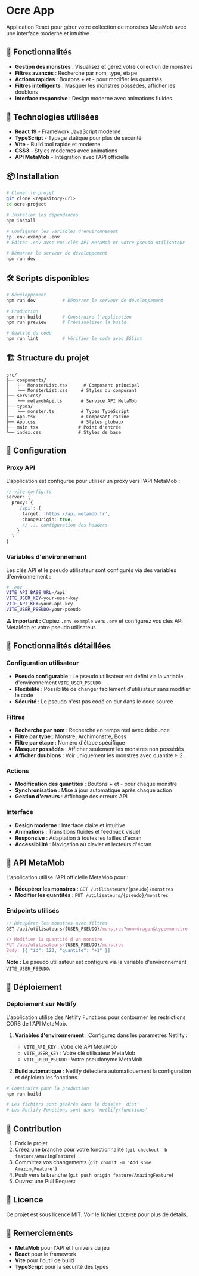 # Ocre App

Application React pour gérer votre collection de monstres MetaMob avec une interface moderne et intuitive.

## 🎯 Fonctionnalités

- **Gestion des monstres** : Visualisez et gérez votre collection de monstres
- **Filtres avancés** : Recherche par nom, type, étape
- **Actions rapides** : Boutons + et - pour modifier les quantités
- **Filtres intelligents** : Masquer les monstres possédés, afficher les doublons
- **Interface responsive** : Design moderne avec animations fluides

## 🚀 Technologies utilisées

- **React 19** - Framework JavaScript moderne
- **TypeScript** - Typage statique pour plus de sécurité
- **Vite** - Build tool rapide et moderne
- **CSS3** - Styles modernes avec animations
- **API MetaMob** - Intégration avec l'API officielle

## 📦 Installation

```bash
# Cloner le projet
git clone <repository-url>
cd ocre-project

# Installer les dépendances
npm install

# Configurer les variables d'environnement
cp .env.example .env
# Éditer .env avec vos clés API MetaMob et votre pseudo utilisateur

# Démarrer le serveur de développement
npm run dev
```

## 🛠️ Scripts disponibles

```bash
# Développement
npm run dev          # Démarrer le serveur de développement

# Production
npm run build        # Construire l'application
npm run preview      # Prévisualiser la build

# Qualité du code
npm run lint         # Vérifier le code avec ESLint
```

## 🏗️ Structure du projet

```
src/
├── components/
│   ├── MonsterList.tsx      # Composant principal
│   └── MonsterList.css     # Styles du composant
├── services/
│   └── metamobApi.ts       # Service API MetaMob
├── types/
│   └── monster.ts          # Types TypeScript
├── App.tsx                 # Composant racine
├── App.css                 # Styles globaux
├── main.tsx               # Point d'entrée
└── index.css              # Styles de base
```

## 🔧 Configuration

### Proxy API
L'application est configurée pour utiliser un proxy vers l'API MetaMob :

```typescript
// vite.config.ts
server: {
  proxy: {
    '/api': {
      target: 'https://api.metamob.fr',
      changeOrigin: true,
      // ... configuration des headers
    }
  }
}
```

### Variables d'environnement
Les clés API et le pseudo utilisateur sont configurés via des variables d'environnement :

```bash
# .env
VITE_API_BASE_URL=/api
VITE_USER_KEY=your-user-key
VITE_API_KEY=your-api-key
VITE_USER_PSEUDO=your-pseudo
```

**⚠️ Important :** Copiez `.env.example` vers `.env` et configurez vos clés API MetaMob et votre pseudo utilisateur.

## 🎨 Fonctionnalités détaillées

### Configuration utilisateur
- **Pseudo configurable** : Le pseudo utilisateur est défini via la variable d'environnement `VITE_USER_PSEUDO`
- **Flexibilité** : Possibilité de changer facilement d'utilisateur sans modifier le code
- **Sécurité** : Le pseudo n'est pas codé en dur dans le code source

### Filtres
- **Recherche par nom** : Recherche en temps réel avec debounce
- **Filtre par type** : Monstre, Archimonstre, Boss
- **Filtre par étape** : Numéro d'étape spécifique
- **Masquer possédés** : Afficher seulement les monstres non possédés
- **Afficher doublons** : Voir uniquement les monstres avec quantité ≥ 2

### Actions
- **Modification des quantités** : Boutons + et - pour chaque monstre
- **Synchronisation** : Mise à jour automatique après chaque action
- **Gestion d'erreurs** : Affichage des erreurs API

### Interface
- **Design moderne** : Interface claire et intuitive
- **Animations** : Transitions fluides et feedback visuel
- **Responsive** : Adaptation à toutes les tailles d'écran
- **Accessibilité** : Navigation au clavier et lecteurs d'écran

## 🔄 API MetaMob

L'application utilise l'API officielle MetaMob pour :

- **Récupérer les monstres** : `GET /utilisateurs/{pseudo}/monstres`
- **Modifier les quantités** : `PUT /utilisateurs/{pseudo}/monstres`

### Endpoints utilisés
```typescript
// Récupérer les monstres avec filtres
GET /api/utilisateurs/{USER_PSEUDO}/monstres?nom=dragon&type=monstre

// Modifier la quantité d'un monstre
PUT /api/utilisateurs/{USER_PSEUDO}/monstres
Body: [{ "id": 123, "quantite": "+1" }]
```

**Note :** Le pseudo utilisateur est configuré via la variable d'environnement `VITE_USER_PSEUDO`.

## 🚀 Déploiement

### Déploiement sur Netlify

L'application utilise des Netlify Functions pour contourner les restrictions CORS de l'API MetaMob.

1. **Variables d'environnement** : Configurez dans les paramètres Netlify :
   - `VITE_API_KEY` : Votre clé API MetaMob
   - `VITE_USER_KEY` : Votre clé utilisateur MetaMob  
   - `VITE_USER_PSEUDO` : Votre pseudonyme MetaMob

2. **Build automatique** : Netlify détectera automatiquement la configuration et déploiera les fonctions.

```bash
# Construire pour la production
npm run build

# Les fichiers sont générés dans le dossier 'dist'
# Les Netlify Functions sont dans 'netlify/functions'
```

## 🤝 Contribution

1. Fork le projet
2. Créez une branche pour votre fonctionnalité (`git checkout -b feature/AmazingFeature`)
3. Committez vos changements (`git commit -m 'Add some AmazingFeature'`)
4. Push vers la branche (`git push origin feature/AmazingFeature`)
5. Ouvrez une Pull Request

## 📝 Licence

Ce projet est sous licence MIT. Voir le fichier `LICENSE` pour plus de détails.

## 🙏 Remerciements

- **MetaMob** pour l'API et l'univers du jeu
- **React** pour le framework
- **Vite** pour l'outil de build
- **TypeScript** pour la sécurité des types